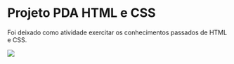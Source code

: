 <h1>Projeto PDA HTML e CSS</h1>
<p>Foi deixado como atividade exercitar os conhecimentos passados de HTML e CSS.</p>
<img src="https://github.com/user-attachments/assets/4f09a1cb-f054-41d7-a194-794c7a3ba5a1"/>
